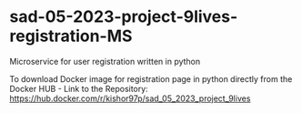 # sad-05-2023-project-9lives-registration-MS
Microservice for user registration written in python 

To download Docker image for registration page in python directly from the Docker HUB -
Link to the Repository: https://hub.docker.com/r/kishor97p/sad_05_2023_project_9lives